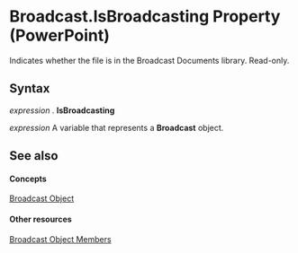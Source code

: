 
# Broadcast.IsBroadcasting Property (PowerPoint)

Indicates whether the file is in the Broadcast Documents library. Read-only.


## Syntax

 _expression_ . **IsBroadcasting**

 _expression_ A variable that represents a **Broadcast** object.


## See also


#### Concepts


[Broadcast Object](82b1c986-4ff3-7811-2939-a53a273035e3.md)
#### Other resources


[Broadcast Object Members](7fac2679-0f4c-9b43-d2f8-800321c7e9e0.md)
